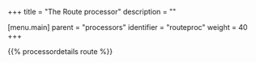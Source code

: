 +++
title = "The Route processor"
description = ""

[menu.main]
parent = "processors"
identifier = "routeproc"
weight = 40
+++

{{% processordetails route %}}